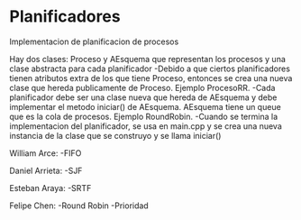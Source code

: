 # Planificadores
Implementacion de planificacion de procesos

Hay dos clases: Proceso y AEsquema<T> que representan los procesos y una clase abstracta para cada planificador
-Debido a que ciertos planificadores tienen atributos extra de los que tiene Proceso, entonces se crea una nueva clase que hereda publicamente de Proceso. Ejemplo ProcesoRR.
-Cada planificador debe ser una clase nueva que hereda de AEsquema<T> y debe implementar el metodo iniciar() de AEsquema<T>. AEsquema<T> tiene un queue que es la cola de procesos. Ejemplo RoundRobin<ProcesoRR>.
-Cuando se termina la implementacion del planificador, se usa en main.cpp y se crea una nueva instancia de la clase que se construyo y se llama iniciar()

William Arce:
-FIFO

Daniel Arrieta:
-SJF

Esteban Araya:
-SRTF

Felipe Chen:
-Round Robin
-Prioridad
